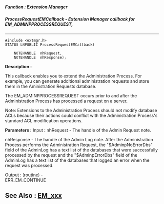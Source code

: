 ##### Function : Extension Manager
##### ProcessRequestEMCallback - Extension Manager callback for EM_ADMINPPROCESSREQUEST,
---
```
#include <extmgr.h>
STATUS LNPUBLIC ProcessRequestEMCallback(

	NOTEHANDLE  nhRequest,
	NOTEHANDLE  nhResponse);
```
**Description :**

This callback enables you to extend the Administration Process.  For example, 
you can generate additional administration requests and store them in the 
Aministration Requests database.  

The EM_ADMINPPROCESSREQUEST occurs prior to and after the Administration 
Process has processed a request on a server.

Note:  Extensions to the Administration Process should not modify database ACLs 
because their actions could conflict with the Administration Process's standard 
ACL modification operations.

**Parameters :**
Input :
nhRequest  -  The handle of the Admin Request note.

nhResponse  -  The handle of the Admin Log note.  After the Administration Process performs the Administration Request, the "$AdminpNoErrorDbs" field of the AdminLog has a text list of the databases that were successfully processed by the request and the "$AdminpErrorDbs" field of the AdminLog has a text list of the databases that logged an error when the request was processed.

Output :
(routine)  -  
ERR_EM_CONTINUE



**See Also :**
[EM_xxx](/reference/Symb/EM_xxx)
---
